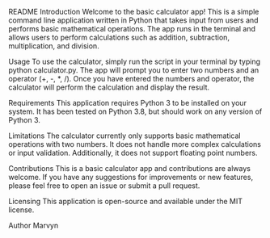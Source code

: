 README
Introduction
Welcome to the basic calculator app! This is a simple command line application written in Python that takes input from users and performs basic mathematical operations. The app runs in the terminal and allows users to perform calculations such as addition, subtraction, multiplication, and division.

Usage
To use the calculator, simply run the script in your terminal by typing python calculator.py. The app will prompt you to enter two numbers and an operator (+, -, *, /). Once you have entered the numbers and operator, the calculator will perform the calculation and display the result.

Requirements
This application requires Python 3 to be installed on your system. It has been tested on Python 3.8, but should work on any version of Python 3.

Limitations
The calculator currently only supports basic mathematical operations with two numbers. It does not handle more complex calculations or input validation. Additionally, it does not support floating point numbers.

Contributions
This is a basic calculator app and contributions are always welcome. If you have any suggestions for improvements or new features, please feel free to open an issue or submit a pull request.

Licensing
This application is open-source and available under the MIT license.

Author
Marvyn
